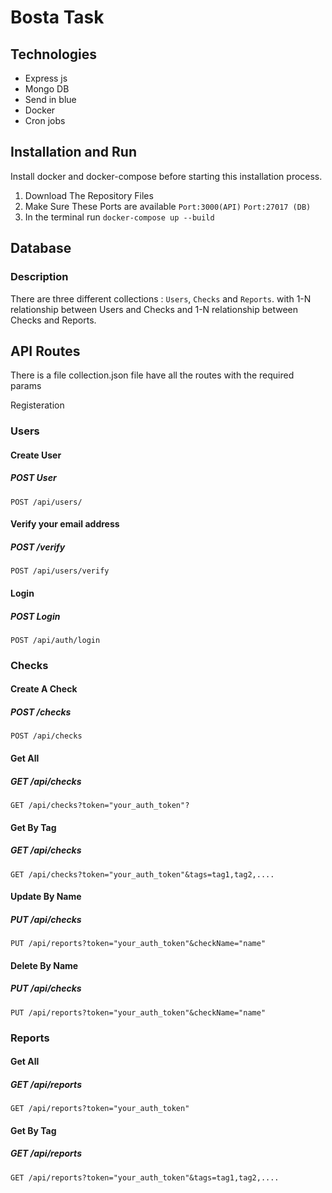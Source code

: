 # Bosta Task

## Technologies

- Express js
- Mongo DB
- Send in blue
- Docker
- Cron jobs

## Installation and Run

Install docker and docker-compose before starting this installation process.

1. Download The Repository Files
2. Make Sure These Ports are available `Port:3000(API)` `Port:27017 (DB)`
3. In the terminal run `docker-compose up --build`

## Database

### Description

There are three different collections : `Users`, `Checks` and `Reports`. with 1-N relationship between Users and Checks and 1-N relationship between Checks and Reports.

## API Routes

There is a file collection.json file have all the routes with the required params

Registeration

### Users

#### Create User

##### POST User

    POST /api/users/

#### Verify your email address

##### POST /verify

    POST /api/users/verify

#### Login

##### POST Login

    POST /api/auth/login

### Checks

#### Create A Check

##### POST /checks

    POST /api/checks

#### Get All

##### GET /api/checks

    GET /api/checks?token="your_auth_token"?

#### Get By Tag

##### GET /api/checks

    GET /api/checks?token="your_auth_token"&tags=tag1,tag2,....

#### Update By Name

##### PUT /api/checks

    PUT /api/reports?token="your_auth_token"&checkName="name"

#### Delete By Name

##### PUT /api/checks

    PUT /api/reports?token="your_auth_token"&checkName="name"

### Reports

#### Get All

##### GET /api/reports

    GET /api/reports?token="your_auth_token"

#### Get By Tag

##### GET /api/reports

    GET /api/reports?token="your_auth_token"&tags=tag1,tag2,....
